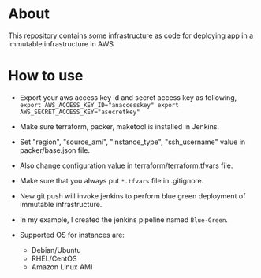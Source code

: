 # About
This repository contains some infrastructure as code for deploying app in a immutable infrastructure in AWS

# How to use

* Export your aws access key id and secret access key as following,
  `export AWS_ACCESS_KEY_ID="anaccesskey"
   export AWS_SECRET_ACCESS_KEY="asecretkey"`

* Make sure terraform, packer, maketool is installed in Jenkins.

* Set "region", "source_ami", "instance_type", "ssh_username" value in packer/base.json file.

* Also change configuration value in terraform/terraform.tfvars file.

* Make sure that you always put `*.tfvars` file in .gitignore.

* New git push will invoke jenkins to perform blue green deployment of immutable infrastructure.

* In my example, I created the jenkins pipeline named `Blue-Green`.

* Supported OS for instances are:

    * Debian/Ubuntu
    * RHEL/CentOS
    * Amazon Linux AMI
